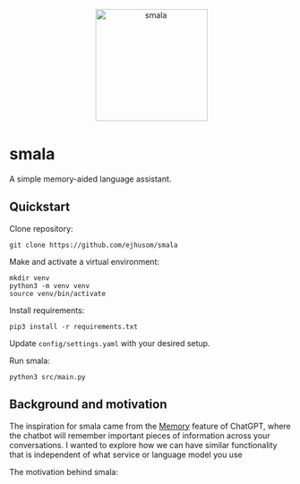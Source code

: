<div align="center">
 <img alt="smala" height="200px" src="">
</div>

# smala

A simple memory-aided language assistant.


## Quickstart


Clone repository:

```
git clone https://github.com/ejhusom/smala
```

Make and activate a virtual environment:

```
mkdir venv
python3 -m venv venv
source venv/bin/activate
```

Install requirements:

```
pip3 install -r requirements.txt
```

Update `config/settings.yaml` with your desired setup.

Run smala:

```
python3 src/main.py
```


## Background and motivation

The inspiration for smala came from the [Memory](https://openai.com/index/memory-and-new-controls-for-chatgpt/) feature of ChatGPT, where the chatbot will remember important pieces of information across your conversations.
I wanted to explore how we can have similar functionality that is independent of what service or language model you use

The motivation behind smala:


<!-- ## Tests -->

<!-- ``` -->
<!-- pytest tests/ -->
<!-- ``` -->

